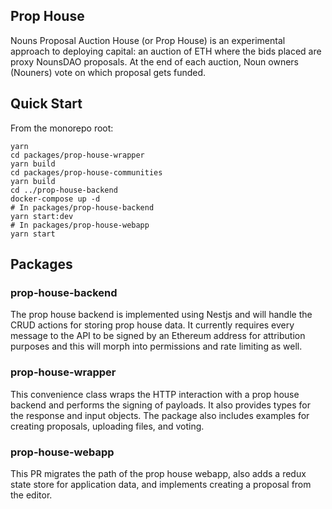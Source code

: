 ## Prop House

Nouns Proposal Auction House (or Prop House) is an experimental approach to deploying capital: an auction of ETH where the bids placed are proxy NounsDAO proposals. At the end of each auction, Noun owners (Nouners) vote on which proposal gets funded.

## Quick Start

From the monorepo root:

```
yarn
cd packages/prop-house-wrapper
yarn build
cd packages/prop-house-communities
yarn build
cd ../prop-house-backend
docker-compose up -d
# In packages/prop-house-backend
yarn start:dev
# In packages/prop-house-webapp
yarn start
```

## Packages

### prop-house-backend

The prop house backend is implemented using Nestjs and will handle the CRUD actions for storing prop house data. It currently requires every message to the API to be signed by an Ethereum address for attribution purposes and this will morph into permissions and rate limiting as well.

### prop-house-wrapper

This convenience class wraps the HTTP interaction with a prop house backend and performs the signing of payloads. It also provides types for the response and input objects. The package also includes examples for creating proposals, uploading files, and voting.

### prop-house-webapp

This PR migrates the path of the prop house webapp, also adds a redux state store for application data, and implements creating a proposal from the editor.
